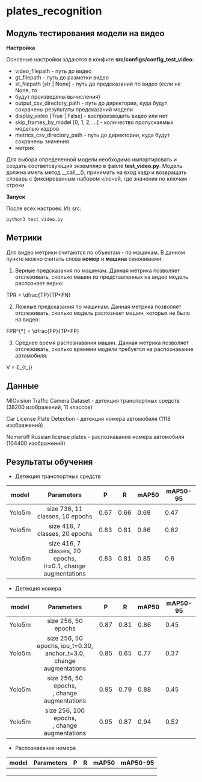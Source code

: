 # plates_recognition

## Модуль тестирования модели на видео

**Настройка**

Основные настройки задаются в конфиге **src/configs/config_test_video**:

* video_filepath - путь до видео
* gt_filepath - путь до разметки видео
* st_filepath [str | None] - путь до предсказаний по видео (если не None, то
* будут произведены вычисления)
* output_csv_directory_path - путь до директории, куда будут сохранены результаты предсказаний модели
* display_video [True | False] - воспроизводить видео или нет
* skip_frames_by_model [0, 1, 2, ...] - количество пропускаемых моделью кадров
* metrics_csv_directory_path - путь до директории, куда будут сохранены значения
* метрик

Для выбора определенной модели необходимо импортировать и создать соответсвующий
экземпляр в файле **test_video.py**. Модель должна иметь метод \_\_call\_\_(),
принимать на вход кадр и возвращать словарь с фиксированным набором ключей, где
значения по ключам - строки.

**Запуск**

После всех настроек. Из src:

    python3 test_video.py

## Метрики

Для видео метрики считаются по объектам - по машинам. В данном пункте можно
считать слова **номер** и **машина** синонимами.

1. Верные предсказания по машинам. Данная метрика позволяет отслеживать, сколько
машин из представленных на видео модель распознает верно:

TPR = \dfrac{TP}{TP+FN}

2. Ложные предсказания по машинам. Данная метрика позволяет отслеживать, сколько
модель распознает машин, которых не было на видео:

FPR^{*} = \dfrac{FP}{TP+FP}

3. Среднее время распознавания машин. Данная метрика позволяет отслеживать, 
сколько времени модели требуется на распознавание автомобиля:

V = E_{t_j}

## Данные

MIOvision Traffic Camera Dataset - детекция транспортных средств (38200 изображений, 11 классов)

Car License Plate Detection - детекция номера автомобиля (1118 изображений)

Nomeroff Russian license plates - распознавание номера автомобиля (104400 изображений)

## Результаты обучения

* Детекция транспортных средств

| model        | Parameters                      | P    | R   | mAP50| mAP50-95 |
| -------------|:-------------------------------:| -----|-----|------|----------|
| Yolo5m       |size 736, 11 classes, 10 epochs  | 0.67 | 0.66| 0.69 | 0.47     |
| Yolo5m       |size 416, 7 classes, 20 epochs   | 0.83 | 0.81| 0.86 | 0.62     |
| Yolo5m       |size 416, 7 classes, 20 epochs,<br /> lr=0.1, change augmentations   | 0.83 | 0.81| 0.85 | 0.6     |

* Детекция номера

| model        | Parameters                      | P    | R   | mAP50| mAP50-95 |
| -------------|:-------------------------------:| -----|-----|------|----------|
| Yolo5m       |size 256, 50 epochs  | 0.87 | 0.81| 0.86 | 0.45     |
| Yolo5m       |size 256, 50 epochs, iou_t=0.30,<br /> anchor_t=3.0, change augmentations | 0.85 | 0.65| 0.77 | 0.37     |
| Yolo5m       |size 256, 50 epochs,<br />, change augmentations   | 0.95 | 0.79| 0.88 | 0.45     |
| Yolo5m       |size 256, 100 epochs,<br />, change augmentations   | 0.95 | 0.87| 0.94 | 0.52     |

* Распознавание номера

| model        | Parameters                      | P    | R   | mAP50| mAP50-95 |
| -------------|:-------------------------------:| -----|-----|------|----------|
|      |  |  | |  |      |
|      |  |  | |  |      |
|      |  |  | |  |      |
